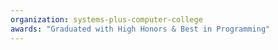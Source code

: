 ```yaml
---
organization: systems-plus-computer-college
awards: "Graduated with High Honors & Best in Programming"
---
```


